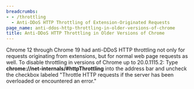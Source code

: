 ```yaml
---
breadcrumbs:
- - /throttling
  - Anti-DDoS HTTP Throttling of Extension-Originated Requests
page_name: anti-ddos-http-throttling-in-older-versions-of-chrome
title: Anti-DDoS HTTP Throttling in Older Versions of Chrome
---
```


Chrome 12 through Chrome 19 had anti-DDoS HTTP throttling not only for requests
originating from extensions, but for normal web page requests as well. To
disable throttling in versions of Chrome up to 20.0.1115.2: Type
**chrome://net-internals/#httpThrottling** into the address bar and uncheck the
checkbox labeled "Throttle HTTP requests if the server has been overloaded or
encountered an error."